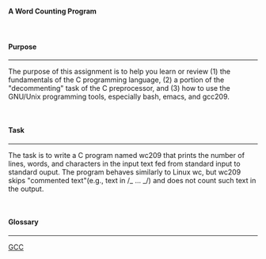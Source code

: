 #### **A Word Counting Program**

<br>

#### **Purpose**

---

The purpose of this assignment is to help you learn or review (1) the fundamentals of the C programming language, (2) a portion of the "decommenting" task of the C preprocessor, and (3) how to use the GNU/Unix programming tools, especially bash, emacs, and gcc209.

<br>

#### **Task**

---

The task is to write a C program named wc209 that prints the number of lines, words, and characters in the input text fed from standard input to standard ouput. The program behaves similarly to Linux wc, but wc209 skips "commented text"(e.g., text in /_ ... _/) and does not count such text in the output.

<br>

#### **Glossary**

---

[GCC](https://velog.io/@chunjakim/GCC-GNU-Compiler-Collection)
